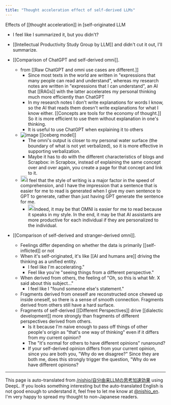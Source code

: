 ```yaml
---
title: "Thought acceleration effect of self-derived LLMs"
---
```


Effects of [[thought acceleration]] in [self-originated LLM
- I feel like I summarized it, but you didn't?

- [[Intellectual Productivity Study Group by LLM]] and didn't cut it out, I'll summarize.
- [[Comparison of ChatGPT and self-derived omni]].
    - from  [[Raw ChatGPT and omni use cases are different.]]
        - Since most texts in the world are written in "expressions that many people can read and understand", whereas my research notes are written in "expressions that I can understand", an AI that [[RAGs]] with the latter accelerates my personal thinking much more efficiently than ChatGPT
        - In my research notes I don't write explanations for words I know, so the AI that reads them doesn't write explanations for what I know either. [[Concepts are tools for the economy of thought.]] So it is more efficient to use them without explanation in one's thinking.
        - It is useful to use ChatGPT when explaining it to others
    - ![image](https://gyazo.com/511c4d63f9f6261555474ae1eb44e0e1/thumb/1000) [[iceberg model]]
        - The omni's output is closer to my personal water surface (the boundary of what is not yet verbalized), so it is more effective in supporting verbalization.
        - Maybe it has to do with the different characteristics of blogs and Scrapbox: in Scrapbox, instead of explaining the same concept over and over again, you create a page for that concept and link to it.
    - <img src='https://scrapbox.io/api/pages/nishio-en/human/icon' alt='human.icon' height="19.5"/>I feel that the style of writing is a major factor in the speed of comprehension, and I have the impression that a sentence that is easier for me to read is generated when I give my own sentence to GPT to generate, rather than just having GPT generate the sentence for me.
        - <img src='https://scrapbox.io/api/pages/nishio-en/nishio/icon' alt='nishio.icon' height="19.5"/>Indeed, it may be that OMNI is easier for me to read because it speaks in my style. In the end, it may be that AI assistants are more productive for each individual if they are personalized to the individual.
- [[Comparison of self-derived and stranger-derived omni]].
    - Feelings differ depending on whether the data is primarily [[self-inflicted]] or not
    - When it's self-originated, it's like [[AI and humans are]] driving the thinking as a unified entity.
        - I feel like I'm accelerating."
        - Feel like you're "seeing things from a different perspective."
    - When derived from others, the feeling of "Oh, so this is what Mr. X said about this subject..."
        - I feel like I "found someone else's statement."
    - Fragments derived from oneself are reconstructed once chewed up inside oneself, so there is a sense of smooth connection. Fragments derived from others still have a hard surface.
    - Fragments of self-derived [[Different Perspectives]] drive [[dialectic development]] more strongly than fragments of different perspectives derived from others.
        - Is it because I'm naive enough to pass off things of other people's origin as "that's one way of thinking" even if it differs from my current opinion?
        - The "it's normal for others to have different opinions" runaround?
        - If your self-derived opinion differs from your current opinion, since you are both you, "Why do we disagree?" Since they are both me, does this strongly trigger the question, "Why do we have different opinions?


---
This page is auto-translated from [/nishio/自分由来LLMの思考加速効果](https://scrapbox.io/nishio/自分由来LLMの思考加速効果) using DeepL. If you looks something interesting but the auto-translated English is not good enough to understand it, feel free to let me know at [@nishio_en](https://twitter.com/nishio_en). I'm very happy to spread my thought to non-Japanese readers.